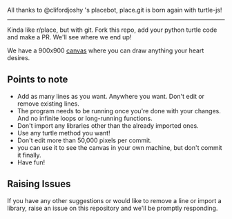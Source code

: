 All thanks to @clifordjoshy 's placebot, place.git is born again with turtle-js!

---

Kinda like r/place, but with git. Fork this repo, add your python turtle code and make a PR. We'll see where we end up!

We have a 900x900 [canvas](https://place.fosscell.org) where you can draw anything your heart desires.

## Points to note

- Add as many lines as you want. Anywhere you want. Don't edit or remove existing lines.
- The program needs to be running once you're done with your changes. And no infinite loops or long-running functions.
- Don't import any libraries other than the already imported ones.
- Use any turtle method you want!
- Don't edit more than 50,000 pixels per commit.
- you can use it to see the canvas in your own machine, but don't commit it finally.
- Have fun!

## Raising Issues
If you have any other suggestions or would like to remove a line or import a library, raise an issue on this repository and we'll be promptly responding.
